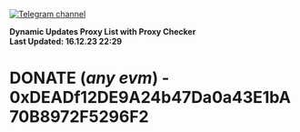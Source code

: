 [![Telegram channel](https://img.shields.io/endpoint?url=https://runkit.io/damiankrawczyk/telegram-badge/branches/master?url=https://t.me/n4z4v0d)](https://t.me/n4z4v0d) 

**Dynamic Updates Proxy List with Proxy Checker**  
**Last Updated: 16.12.23 22:29**

# DONATE (_any evm_) - 0xDEADf12DE9A24b47Da0a43E1bA70B8972F5296F2
